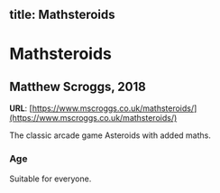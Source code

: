 title: Mathsteroids
---
# Mathsteroids
## Matthew Scroggs, 2018

**URL**: [https://www.mscroggs.co.uk/mathsteroids/](https://www.mscroggs.co.uk/mathsteroids/)

The classic arcade game Asteroids with added maths.

### Age
Suitable for everyone.